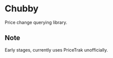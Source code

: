 # Chubby

Price change querying library.

## Note

Early stages, currently uses PriceTrak unofficially.
